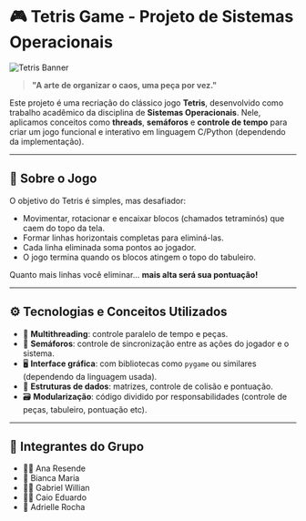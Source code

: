 # 🎮 Tetris Game - Projeto de Sistemas Operacionais

![Tetris Banner](https://upload.wikimedia.org/wikipedia/commons/7/7c/Tetris.JPG)

> **"A arte de organizar o caos, uma peça por vez."**

Este projeto é uma recriação do clássico jogo **Tetris**, desenvolvido como trabalho acadêmico da disciplina de **Sistemas Operacionais**. Nele, aplicamos conceitos como **threads**, **semáforos** e **controle de tempo** para criar um jogo funcional e interativo em linguagem C/Python (dependendo da implementação).

---

## 🧠 Sobre o Jogo

O objetivo do Tetris é simples, mas desafiador:
- Movimentar, rotacionar e encaixar blocos (chamados tetraminós) que caem do topo da tela.
- Formar linhas horizontais completas para eliminá-las.
- Cada linha eliminada soma pontos ao jogador.
- O jogo termina quando os blocos atingem o topo do tabuleiro.

Quanto mais linhas você eliminar... **mais alta será sua pontuação!**

---

## ⚙️ Tecnologias e Conceitos Utilizados

- 🧵 **Multithreading**: controle paralelo de tempo e peças.
- 🚦 **Semáforos**: controle de sincronização entre as ações do jogador e o sistema.
- 🖥️ **Interface gráfica**: com bibliotecas como `pygame` ou similares (dependendo da linguagem usada).
- 🧮 **Estruturas de dados**: matrizes, controle de colisão e pontuação.
- 🗃️ **Modularização**: código dividido por responsabilidades (controle de peças, tabuleiro, pontuação etc).

---

## 👥 Integrantes do Grupo

- 👩‍💻 Ana Resende  
- 👩 Bianca Maria  
- 👨‍💻 Gabriel Willian  
- 👨‍💻 Caio Eduardo  
- 👩 Adrielle Rocha  
